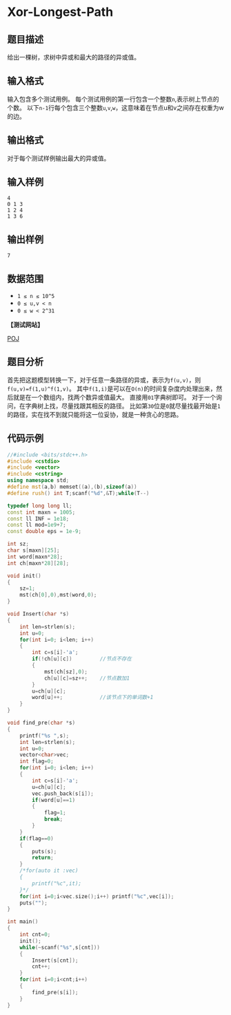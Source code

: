 # Xor-Longest-Path


## 题目描述

给出一棵树，求树中异或和最大的路径的异或值。 

## 输入格式

输入包含多个测试用例。 
每个测试用例的第一行包含一个整数`n`,表示树上节点的个数。
以下`n-1`行每个包含三个整数`u`,`v`,`w`，这意味着在节点u和v之间存在权重为w的边。

## 输出格式

对于每个测试样例输出最大的异或值。

## 输入样例

    4
    0 1 3
    1 2 4
    1 3 6

## 输出样例

    7
    
## 数据范围
- `1 ≤ n ≤ 10^5`
- `0 ≤ u,v < n`
- `0 ≤ w < 2^31`

**【测试网站】**

[POJ](http://poj.org/problem?id=3764) 

## 题目分析
   
  首先把这题模型转换一下，对于任意一条路径的异或，表示为`f(u,v)`，则`f(u,v)=f(1,u)^f(1,v)`。
  其中`f(1,i)`是可以在`O(n)`的时间复杂度内处理出来，然后就是在一个数组内，找两个数异或值最大。
  直接用`01`字典树即可。
  对于一个询问，在字典树上找，尽量找跟其相反的路径。
  比如第`30`位是`0`就尽量找最开始是`1`的路径，实在找不到就只能将这一位妥协，就是一种贪心的思路。
  
  
## 代码示例

```c++
//#include <bits/stdc++.h>
#include <cstdio>
#include <vector>
#include <cstring>
using namespace std;
#define mst(a,b) memset((a),(b),sizeof(a))
#define rush() int T;scanf("%d",&T);while(T--)

typedef long long ll;
const int maxn = 1005;
const ll INF = 1e18;
const ll mod=1e9+7;
const double eps = 1e-9;

int sz;
char s[maxn][25];
int word[maxn*28];
int ch[maxn*28][28];

void init()
{
    sz=1;
    mst(ch[0],0),mst(word,0);
}

void Insert(char *s)
{
    int len=strlen(s);
    int u=0;
    for(int i=0; i<len; i++)
    {
        int c=s[i]-'a';
        if(!ch[u][c])         //节点不存在
        {
            mst(ch[sz],0);
            ch[u][c]=sz++;    //节点数加1
        }
        u=ch[u][c];
        word[u]++;            //该节点下的单词数+1
    }
}

void find_pre(char *s)
{
    printf("%s ",s);
    int len=strlen(s);
    int u=0;
    vector<char>vec;
    int flag=0;
    for(int i=0; i<len; i++)
    {
        int c=s[i]-'a';
        u=ch[u][c];
        vec.push_back(s[i]);
        if(word[u]==1)
        {
            flag=1;
            break;
        }
    }
    if(flag==0)
    {
        puts(s);
        return;
    }
    /*for(auto it :vec)
    {
        printf("%c",it);
    }*/
    for(int i=0;i<vec.size();i++) printf("%c",vec[i]);
    puts("");
}

int main()
{
    int cnt=0;
    init();
    while(~scanf("%s",s[cnt]))
    {
        Insert(s[cnt]);
        cnt++;
    }
    for(int i=0;i<cnt;i++)
    {
        find_pre(s[i]);
    }
}

```
   
   
   
